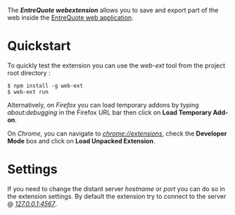 The ***EntreQuote webextension*** allows you to save and export part of the web inside the [EntreQuote web application](https://github.com/tcoppex/entrequote-webapp).

# Quickstart

To quickly test the extension you can use the *web-ext* tool from the project root directory :
```
$ npm install -g web-ext
$ web-ext run 
```

Alternatively, on *Firefox* you can load temporary addons by typing *about:debugging* in the Firefox URL bar then click on **Load Temporary Add-on**.

On *Chrome*, you can navigate to *[chrome://extensions](//chrome://extensions)*, check the **Developer Mode** box and click on **Load Unpacked Extension**.

# Settings

If you need to change the distant server *hostname* or *port* you can do so in the extension settings. By default the extension try to connect to the server @ *[127.0.0.1:4567](http://127.0.0.1:4567)*.